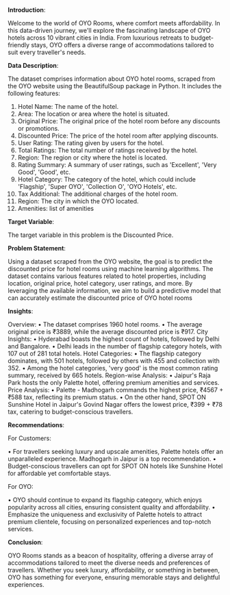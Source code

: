 **Introduction**:

Welcome to the world of OYO Rooms, where comfort meets affordability. In this data-driven journey, we'll explore the fascinating landscape of OYO hotels across 10 vibrant cities in India. From luxurious retreats to budget-friendly stays, OYO offers a diverse range of accommodations tailored to suit every traveller's needs.

**Data Description**:

The dataset comprises information about OYO hotel rooms, scraped from the OYO website using the BeautifulSoup package in Python. It includes the following features: 
1.	Hotel Name: The name of the hotel.
2.	Area: The location or area where the hotel is situated.
3.	Original Price: The original price of the hotel room before any discounts or promotions.
4.	Discounted Price: The price of the hotel room after applying discounts.
5.	User Rating: The rating given by users for the hotel.
6.	Total Ratings: The total number of ratings received by the hotel.
7.	Region: The region or city where the hotel is located.
8.	Rating Summary: A summary of user ratings, such as 'Excellent', 'Very Good', 'Good', etc.
9.	Hotel Category: The category of the hotel, which could include 'Flagship', 'Super OYO', 'Collection O', 'OYO Hotels', etc.
10.	Tax Additional: The additional charges of the hotel room.
11.	Region: The city in which the OYO located.
12.	Amenities: list of amenities 

**Target Variable**:

The target variable in this problem is the Discounted Price.

**Problem Statement**:

Using a dataset scraped from the OYO website, the goal is to predict the discounted price for hotel rooms using machine learning algorithms. The dataset contains various features related to hotel properties, including location, original price, hotel category, user ratings, and more. By leveraging the available information, we aim to build a predictive model that can accurately estimate the discounted price of OYO hotel rooms

**Insights**:

Overview:
•	The dataset comprises 1960 hotel rooms.
•	The average original price is ₹3889, while the average discounted price is ₹917.
City Insights:
•	Hyderabad boasts the highest count of hotels, followed by Delhi and Bangalore.
•	Delhi leads in the number of flagship category hotels, with 107 out of 281 total hotels.
Hotel Categories:
•	The flagship category dominates, with 501 hotels, followed by others with 455 and collection with 352.
•	Among the hotel categories, 'very good' is the most common rating summary, received by 665 hotels.
Region-wise Analysis:
•	Jaipur's Raja Park hosts the only Palette hotel, offering premium amenities and services.
Price Analysis:
•	Palette - Madhogarh commands the highest price, ₹4567 + ₹588 tax, reflecting its premium status.
•	On the other hand, SPOT ON Sunshine Hotel in Jaipur's Govind Nagar offers the lowest price, ₹399 + ₹78 tax, catering to budget-conscious travellers.

**Recommendations**:

For Customers:

•	For travellers seeking luxury and upscale amenities, Palette hotels offer an unparalleled experience. Madhogarh in Jaipur is a top recommendation.
•	Budget-conscious travellers can opt for SPOT ON hotels like Sunshine Hotel for affordable yet comfortable stays.

For OYO:

•	OYO should continue to expand its flagship category, which enjoys popularity across all cities, ensuring consistent quality and affordability.
•	Emphasize the uniqueness and exclusivity of Palette hotels to attract premium clientele, focusing on personalized experiences and top-notch services.

**Conclusion**:

OYO Rooms stands as a beacon of hospitality, offering a diverse array of accommodations tailored to meet the diverse needs and preferences of travellers. Whether you seek luxury, affordability, or something in between, OYO has something for everyone, ensuring memorable stays and delightful experiences. 
